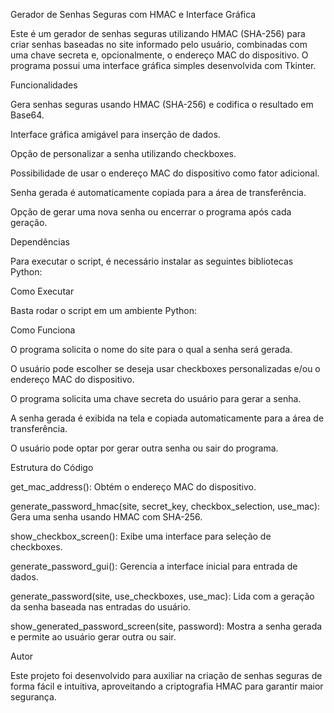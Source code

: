 Gerador de Senhas Seguras com HMAC e Interface Gráfica

Este é um gerador de senhas seguras utilizando HMAC (SHA-256) para criar senhas baseadas no site informado pelo usuário, combinadas com uma chave secreta e, opcionalmente, o endereço MAC do dispositivo. O programa possui uma interface gráfica simples desenvolvida com Tkinter.

Funcionalidades

Gera senhas seguras usando HMAC (SHA-256) e codifica o resultado em Base64.

Interface gráfica amigável para inserção de dados.

Opção de personalizar a senha utilizando checkboxes.

Possibilidade de usar o endereço MAC do dispositivo como fator adicional.

Senha gerada é automaticamente copiada para a área de transferência.

Opção de gerar uma nova senha ou encerrar o programa após cada geração.

Dependências

Para executar o script, é necessário instalar as seguintes bibliotecas Python:

Como Executar

Basta rodar o script em um ambiente Python:

Como Funciona

O programa solicita o nome do site para o qual a senha será gerada.

O usuário pode escolher se deseja usar checkboxes personalizadas e/ou o endereço MAC do dispositivo.

O programa solicita uma chave secreta do usuário para gerar a senha.

A senha gerada é exibida na tela e copiada automaticamente para a área de transferência.

O usuário pode optar por gerar outra senha ou sair do programa.

Estrutura do Código

get_mac_address(): Obtém o endereço MAC do dispositivo.

generate_password_hmac(site, secret_key, checkbox_selection, use_mac): Gera uma senha usando HMAC com SHA-256.

show_checkbox_screen(): Exibe uma interface para seleção de checkboxes.

generate_password_gui(): Gerencia a interface inicial para entrada de dados.

generate_password(site, use_checkboxes, use_mac): Lida com a geração da senha baseada nas entradas do usuário.

show_generated_password_screen(site, password): Mostra a senha gerada e permite ao usuário gerar outra ou sair.

Autor

Este projeto foi desenvolvido para auxiliar na criação de senhas seguras de forma fácil e intuitiva, aproveitando a criptografia HMAC para garantir maior segurança.